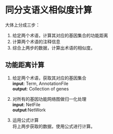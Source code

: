 # 同分支语义相似度计算
大体上分成三步：  
1. 给定两个术语，计算其对应的基因集合的功能距离
1. 计算两个术语的注释信息
3. 综合上两步的数据，计算出术语的相似度。


## 功能距离计算
1. 给定两个术语，获取其对应的基因集合  
**input**: Term, AnnotationFile  
**output**: Collection of genes

2. 对所有的基因功能网络图做归一化处理  
__input__: NetFile  
__output__:NetWork


3. 运用公式计算  
将上两步获取的数据，使用公式进行计算。